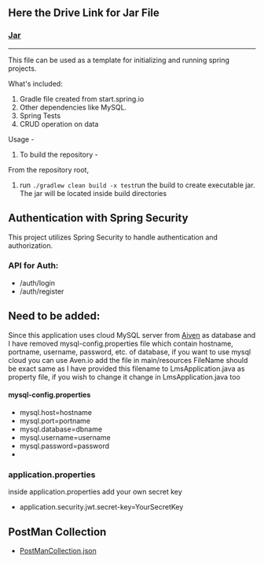 ## Here the Drive Link for Jar File

### [Jar](https://drive.google.com/drive/folders/1533BNgAUHKpfal2l-Np3aKTwnE1y20HI?usp=sharing)

---

This file can be used as a template for initializing and running spring projects.

What's included:

1. Gradle file created from start.spring.io
2. Other dependencies like MySQL.
3. Spring Tests
4. CRUD operation on data

Usage -

1. To build the repository -

From the repository root,

1. run `./gradlew clean build -x test`run the build to create executable jar. The jar will be located inside build directories

## Authentication with Spring Security

This project utilizes Spring Security to handle authentication and authorization.

### API for Auth:

- /auth/login
- /auth/register

## Need to be added:

Since this application uses cloud MySQL server from [Aiven](https://aiven.io) as database and I have removed mysql-config.properties file which contain hostname, portname, username, password, etc. of database, if you want to use mysql cloud you can use Aven.io add the file in main/resources
FileName should be exact same as I have provided this filename to LmsApplication.java as property file, if you wish to change it change in LmsApplication.java too

#### mysql-config.properties

- mysql.host=hostname
- mysql.port=portname
- mysql.database=dbname
- mysql.username=username
- mysql.password=password
-

### application.properties

inside application.properties add your own secret key

- application.security.jwt.secret-key=YourSecretKey

## PostMan Collection

- [PostManCollection.json](https://github.com/kunaljs-sudo/BookRentalManagement/blob/main/BookManagementSystem.postman_collection.json)
